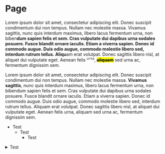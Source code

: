 # Page

Lorem ipsum dolor sit amet, consectetur adipiscing elit. Donec suscipit condimentum dui non tempus. Nullam nec molestie massa. Vivamus sagittis, nunc quis interdum maximus, libero lacus fermentum urna, non biben**dum sapien felis et sem. Cras vulputate dui dapibus urna sodales posuere. Fusce blandit ornare iaculis. Etiam a viverra sapien. Donec id commodo augue. Duis odio augue, commodo molestie libero sed, interdum rutrum tellus. Aliqu**am erat volutpat. Donec sagittis libero nisl, at aliquet dui vulputate eget. Aenean felis <sup>`urna`</sup>, ~~<mark style="color:$primary;background-color:$danger;">**aliquam**</mark>~~ sed urna ac, fermentum dignissim sem.

Lorem ipsum dolor sit amet, consectetur adipiscing elit. Donec suscipit condimentum dui non tempus. Nullam nec molestie massa. **Vivamus sagittis**, nunc quis interdum maximus, libero lacus fermentum urna, non bibendum sapien felis et sem. Cras vulputate dui dapibus urna sodales posuere. Fusce blandit ornare iaculis. Etiam a viverra sapien. Donec id commodo augue. Duis odio augue, commodo molestie libero sed, interdum rutrum tellus. Aliquam erat volutpat. Donec sagittis libero nisl, at aliquet dui vulputate eget. Aenean felis urna, aliquam sed urna ac, fermentum dignissim sem.

* Test
  * Test
    * Test

<details>

<summary>Test</summary>

Trees are vital components of the natural environment, functioning as the earth's lungs by absorbing carbon dioxide and releasing oxygen. They provide habitats for countless species, contribute to biodiversity, and stabilize soil with their roots to prevent erosion. With their lush canopies, trees offer shade and reduce the urban heat effect, enhancing the microclimate and improving air quality. Additionally, they serve as a renewable resource, offering materials for construction, fuel, and paper. Embracing and preserving trees not only fosters ecological balance but also enriches human life with aesthetic and recreational benefits.

Blocks are fundamental elements in programming and design, often used to organize code or content into manageable, reusable units. In programming, a block of code groups together statements that can be executed as a unit, enclosed in braces or other delimiters, enhancing readability and maintainability. In design and web development, blocks can refer to sections of content or layout elements, structured to maintain consistency and modularity. These versatile units are central to building cohesive interfaces and structured codebases, enabling developers and designers to create complex systems with greater efficiency and clarity.

## Title in expandable

</details>

```
```

